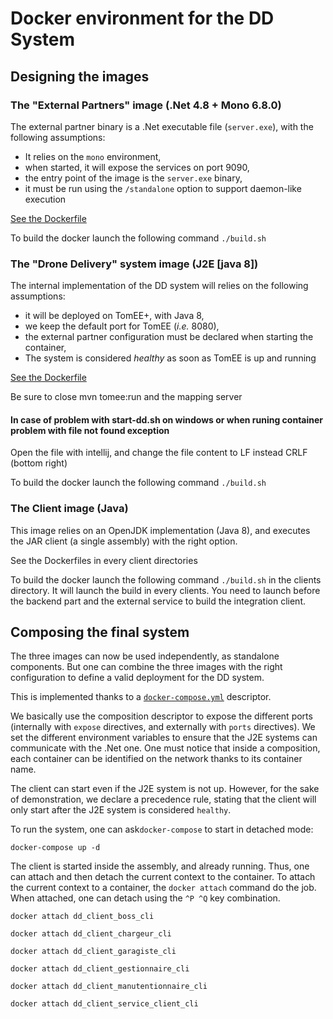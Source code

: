 # Docker environment for the DD System

## Designing the images

### The "External Partners" image (.Net 4.8 + Mono 6.8.0)

The external partner binary is a .Net executable file (`server.exe`), with the following assumptions:

  - It relies on the `mono` environment,
  - when started, it will expose the services on port 9090,
  - the entry point of the image is the `server.exe` binary,
  - it must be run using the `/standalone` option to support daemon-like execution

[See the Dockerfile](partners/Dockerfile)

To build the docker launch the following command `./build.sh`

### The "Drone Delivery" system image (J2E [java 8])

The internal implementation of the DD system will relies on the following assumptions:

  - it will be deployed on TomEE+, with Java 8,
  - we keep the default port for TomEE (_i.e._ 8080),
  - the external partner configuration must be declared when starting the container,
  - The system is considered _healthy_ as soon as TomEE is up and running

[See the Dockerfile](dd/Dockerfile)

Be sure to close mvn tomee:run and the mapping server

#### In case of problem with start-dd.sh on windows or when runing container problem with file not found exception 

Open the file with intellij, and change the file content to LF instead CRLF (bottom right)

To build the docker launch the following command `./build.sh`

### The Client image (Java)

This image relies on an OpenJDK implementation (Java 8), and executes the JAR client (a single assembly) with the right option.

See the Dockerfiles in every client directories

To build the docker launch the following command `./build.sh` in the clients directory. It will launch the build in every clients. You need to launch before the backend part and the external service to build the integration client.

## Composing the final system

The three images can now be used independently, as standalone components. But one can combine the three images with the right configuration to define a valid deployment for the DD system.

This is implemented thanks to a [`docker-compose.yml`](docker-compose.yml) descriptor. 

We basically use the composition descriptor to expose the different ports (internally with `expose` directives, and externally with `ports` directives). We set the different environment variables to ensure that the J2E systems can communicate with the .Net one. One must notice that inside a composition, each container can be identified on the network thanks to its container name.

The client can start even if the J2E system is not up. However, for the sake of demonstration, we declare a precedence rule, stating that the client will only start after the J2E system is considered `healthy`.

To run the system, one can ask`docker-compose` to start in detached mode:

`docker-compose up -d`

The client is started inside the assembly, and already running. Thus, one can attach and then detach the current context to the container. To attach the current context to a container, the `docker attach` command do the job. When attached, one can detach using the `^P ^Q` key combination.

`docker attach dd_client_boss_cli`

`docker attach dd_client_chargeur_cli`

`docker attach dd_client_garagiste_cli`

`docker attach dd_client_gestionnaire_cli`

`docker attach dd_client_manutentionnaire_cli`

`docker attach dd_client_service_client_cli`
